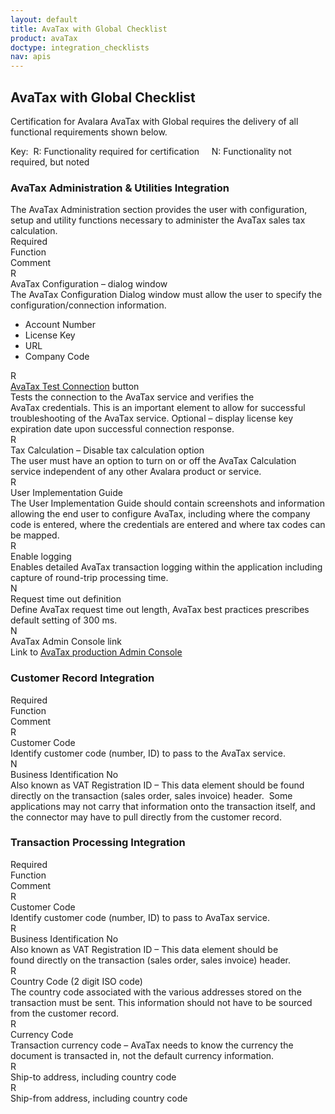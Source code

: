```yaml
---
layout: default
title: AvaTax with Global Checklist
product: avaTax
doctype: integration_checklists
nav: apis
---
```

<div class="half">
<h2>AvaTax with Global Checklist</h2>
Certification for Avalara AvaTax with Global requires the delivery of all functional requirements shown below.

Key:  R: Functionality required for certification     N: Functionality not required, but noted
<h3>AvaTax Administration &amp; Utilities Integration</h3>
The AvaTax Administration section provides the user with configuration, setup and utility functions necessary to administer the AvaTax sales tax calculation.

<div class="row">
<div class="col-xs-1">R<span class="hidden-xs">equired</span></div>
<div class="col-xs-3">Function</div>
<div class="col-xs-8">Comment</div>
</div>
<div class="row">
<div class="col-xs-1">R</div>
<div class="col-xs-3">AvaTax Configuration – dialog window</div>
<div class="col-xs-8">The AvaTax Configuration Dialog window must allow the user to specify the configuration/connection information.
<ul>
	<li>Account Number</li>
	<li>License Key</li>
	<li>URL</li>
	<li>Company Code</li>
</ul>
</div>
</div>
<div class="row">
<div class="col-xs-1">R</div>
<div class="col-xs-3"><a href="/avatax/api-reference/tax/v1#estimateTax">AvaTax Test Connection</a> button</div>
<div class="col-xs-8">Tests the connection to the AvaTax service and verifies the AvaTax credentials. This is an important element to allow for successful troubleshooting of the AvaTax service. Optional – display license key expiration date upon successful connection response.</div>
</div>
<div class="row">
<div class="col-xs-1">R</div>
<div class="col-xs-3">Tax Calculation – Disable tax calculation option</div>
<div class="col-xs-8">The user must have an option to turn on or off the AvaTax Calculation service independent of any other Avalara product or service.</div>
</div>
<div class="row">
<div class="col-xs-1">R</div>
<div class="col-xs-3">User Implementation Guide</div>
<div class="col-xs-8">The User Implementation Guide should contain screenshots and information allowing the end user to configure AvaTax, including where the company code is entered, where the credentials are entered and where tax codes can be mapped.</div>
</div>
<div class="row">
<div class="col-xs-1">R</div>
<div class="col-xs-3">Enable logging</div>
<div class="col-xs-8">Enables detailed AvaTax transaction logging within the application including capture of round-trip processing time.</div>
</div>
<div class="row">
<div class="col-xs-1">N</div>
<div class="col-xs-3">Request time out definition</div>
<div class="col-xs-8">Define AvaTax request time out length, AvaTax best practices prescribes default setting of 300 ms.</div>
</div>
<div class="row">
<div class="col-xs-1">N</div>
<div class="col-xs-3">AvaTax Admin Console link</div>
<div class="col-xs-8">Link to <a href="https://admin-avatax.avalara.net/login.aspx">AvaTax production Admin Console</a></div>
</div>

<h3>Customer Record Integration</h3>

<div class="row">
<div class="col-xs-1">R<span class="hidden-xs">equired</span></div>
<div class="col-xs-3">Function</div>
<div class="col-xs-8">Comment</div>
</div>
<div class="row">
<div class="col-xs-1">R</div>
<div class="col-xs-3">Customer Code</div>
<div class="col-xs-8">Identify customer code (number, ID) to pass to the AvaTax service.</div>
</div>
<div class="row">
<div class="col-xs-1">N</div>
<div class="col-xs-3">Business Identification No</div>
<div class="col-xs-8">Also known as VAT Registration ID – This data element should be found directly on the transaction (sales order, sales invoice) header.  Some applications may not carry that information onto the transaction itself, and the connector may have to pull directly from the customer record.</div>
</div>

<h3>Transaction Processing Integration</h3>
<div class="row">
<div class="col-xs-1">R<span class="hidden-xs">equired</span></div>
<div class="col-xs-3">Function</div>
<div class="col-xs-8">Comment</div>
</div>
<div class="row">
<div class="col-xs-1">R</div>
<div class="col-xs-3">Customer Code</div>
<div class="col-xs-8">Identify customer code (number, ID) to pass to AvaTax service.</div>
</div>
<div class="row">
<div class="col-xs-1">R</div>
<div class="col-xs-3">Business Identification No</div>
<div class="col-xs-8">Also known as VAT Registration ID – This data element should be found directly on the transaction (sales order, sales invoice) header.</div>
</div>
<div class="row">
<div class="col-xs-1">R</div>
<div class="col-xs-3">Country Code (2 digit ISO code)</div>
<div class="col-xs-8">The country code associated with the various addresses stored on the transaction must be sent. This information should not have to be sourced from the customer record.</div>
</div>
<div class="row">
<div class="col-xs-1">R</div>
<div class="col-xs-3">Currency Code</div>
<div class="col-xs-8">Transaction currency code – AvaTax needs to know the currency the document is transacted in, not the default currency information.</div>
</div>
<div class="row">
<div class="col-xs-1">R</div>
<div class="col-xs-3">Ship-to address, including country code</div>
<div class="col-xs-8"></div>
</div>
<div class="row">
<div class="col-xs-1">R</div>
<div class="col-xs-3">Ship-from address, including country code</div>
<div class="col-xs-8"></div>
</div>
</div>
